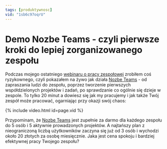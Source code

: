 ```yaml
---
tags: [produktywnosc]
vid: "1sb6c97oqrU"
---
```


# Demo Nozbe Teams - czyli pierwsze kroki do lepiej zorganizowanego zespołu

Podczas mojego ostatniego [webinaru o pracy zespołowej](/pl/inaczej/) zrobiłem coś ryzykownego, czyli pokazałem na żywo jak działa [Nozbe Teams][n] - od zapraszania ludzi do zespołu, poprzez tworzenie pierwszych współdzielonych projektów i zadań, po sprawdzanie co ogólnie się dzieje w zespole. To tylko 20 minut a dowiesz się jak my pracujemy i jak także Twój zespół może pracować, ogarniając przy okazji swój chaos:

{% include video.html id=page.vid %}

<!--More-->

Przypominam, że [Nozbe Teams][n] jest zupełnie za darmo dla każdego zespołu do 5 osób i 5 aktywnie prowadzonych projektów. A najtańszy plan z nieograniczoną liczbą użytkowników zaczyna się już od 3 osób i wychodzi około 20 złotych za osobę miesięcznie. Jaka jest cena spokoju i bardziej efektywnej pracy Twojego zespołu?

[n]: https://nozbe.com/pl/?a=mike